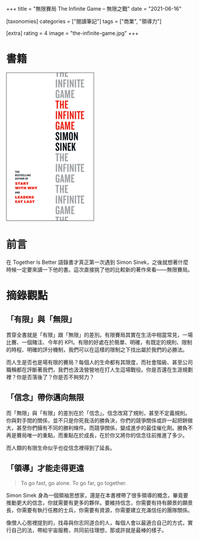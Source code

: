 +++
title = "無限賽局 The Infinite Game – 無限之戰"
date = "2021-06-16"

[taxonomies]
categories = ["閱讀筆記"]
tags = ["商業", "領導力"]

[extra]
rating = 4
image = "the-infinite-game.jpg"
+++

# 書籍

[![](the-infinite-game.jpg)](https://www.goodreads.com/book/show/38390751-the-infinite-game)

# 前言

在 Together Is Better 語錄書才真正第一次遇到 Simon Sinek，之後就想著什麼時候一定要來讀一下他的書。這次直接挑了他的比較新的著作來看——無限賽局。

# 摘錄觀點

## 「有限」與「無限」

貫穿全書就是「有限」跟「無限」的差別。有限賽局其實在生活中相當常見，一場比賽、一個賭注、今年的 KPI。有限的好處在於簡單、明確，有既定的規則、限制的時程、明確的評分機制，我們可以在這樣的限制之下找出屬於我們的必勝法。

而人生是否也是場有限的賽局？每個人的生命都有其限度，而社會階級、甚至公司職稱都在評斷著我們，我們也汲汲營營地在打人生這場戰役。你是否還在生涯規劃裡？你是否落後了？你是否不夠努力？

## 「信念」帶你邁向無限

而「無限」與「有限」的差別在於「信念」。信念改寫了規則，甚至不定義規則。你與對手間的關係，並不只是你死我活的勝負決，你們的競爭關係或許一起把餅做大，甚至你們擁有不同的勝利條件。而競爭關係，變成進步的最佳催化劑。勝負不再是賽局唯一的重點，而重點在於成長，在於你又將你的信念往前推進了多少。

而人類的有限生命似乎也從信念裡得到了延長。

## 「領導」才能走得更遠

> To go fast, go alone. To go far, go together.

Simon Sinek 身為一個領袖思想家，還是在本書裡帶了很多領導的概念，畢竟要推動更大的信念，你就需要有更多的夥伴。要維持信念，你需要有持有願景的願景長，你需要有執行任務的士兵，你需要有資源，你需要建立充滿信任的團隊關係。

像僧人心態裡提到的，找尋與你志同道合的人，每個人會以最適合自己的方式，實行自己的法，帶給宇宙服務，共同前往理想，那或許就是最棒的樣子。

